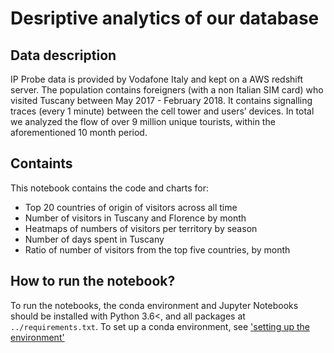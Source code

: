 # Desriptive analytics of our database


## Data description

IP Probe data is provided by Vodafone Italy and kept on a AWS redshift server. The population contains foreigners (with a non Italian SIM card) who visited Tuscany between May 2017 - February 2018. It contains signalling traces (every 1 minute) between the cell tower and users’ devices. In total we analyzed the flow of over 9 million unique tourists, within the aforementioned 10 month period.

## Containts

This notebook contains the code and charts for:
- Top 20 countries of origin of visitors across all time
- Number of visitors in Tuscany and Florence by month
- Heatmaps of numbers of visitors per territory by season
- Number of days spent in Tuscany
- Ratio of number of visitors from the top five countries, by month


## How to run the notebook?

To run the notebooks, the conda environment and Jupyter Notebooks should be installed with Python 3.6<, and all packages at `../requirements.txt`. To set up a conda environment, see ['setting up the environment'](https://github.com/dssg/TPT_tourism/blob/master/README.md)
